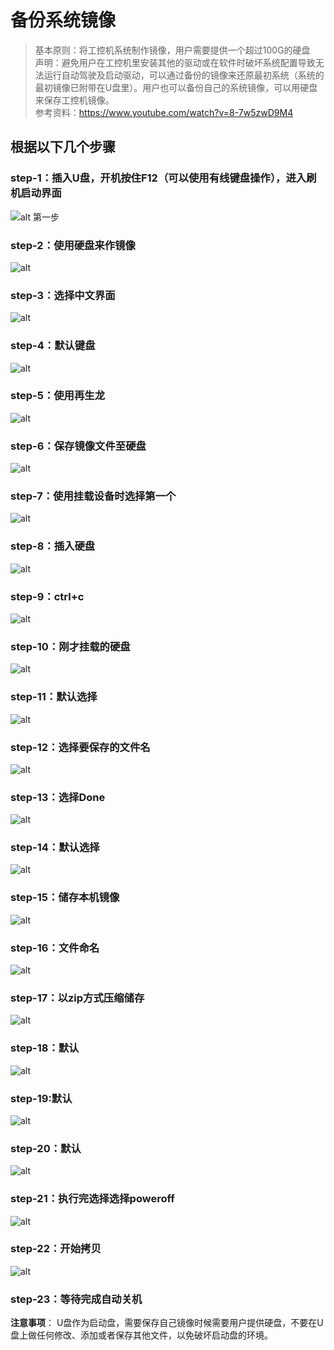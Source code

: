 # 备份系统镜像
 
> 基本原则：将工控机系统制作镜像，用户需要提供一个超过100G的硬盘  
> 声明：避免用户在工控机里安装其他的驱动或在软件时破坏系统配置导致无法运行自动驾驶及启动驱动，可以通过备份的镜像来还原最初系统（系统的最初镜像已附带在U盘里）。用户也可以备份自己的系统镜像，可以用硬盘来保存工控机镜像。  
> 参考资料：<https://www.youtube.com/watch?v=8-7w5zwD9M4>

##  根据以下几个步骤
### step-1：插入U盘，开机按住F12（可以使用有线键盘操作），进入刷机启动界面
![alt 第一步](images/lQLPJwDCetAopwbNBD3NCGmwBeApK3fykssEPgo_EcB8AQ_2153_1085.png)
### step-2：使用硬盘来作镜像
![alt](images/lQLPJwospArGKAbNBG7NCEqwTvJWVkqz2FsEPgo_GgCFAQ_2122_1134.png)
### step-3：选择中文界面
![alt](images/lQLPJwdL8ziBiAbNBG_NCAewb7ZWChcktagEPgo_GcCyAQ_2055_1135.png)
### step-4：默认键盘
![alt](images/5.png)
### step-5：使用再生龙
![alt](images/8.png)
### step-6：保存镜像文件至硬盘
![alt](images/6.png)
### step-7：使用挂载设备时选择第一个
![alt](images/10.png)
### step-8：插入硬盘
![alt](images/0.png)
### step-9：ctrl+c
![alt](images/l9.png)
### step-10：刚才挂载的硬盘
![alt](images/E.png)
### step-11：默认选择
![alt](images/E09png.png)
### step-12：选择要保存的文件名
![alt](images/63.png)
### step-13：选择Done
![alt](images/D2.png)
### step-14：默认选择
![alt](images/76AE.png)
### step-15：储存本机镜像  
![alt](images/94D879.png)
### step-16：文件命名   
![alt](images/DC2EF.png)
### step-17：以zip方式压缩储存   
![alt](images/720q90g.jpg)  
### step-18：默认    
![alt](images/hh.jpg)  
### step-19:默认 
![alt](images/f.jpg)  
### step-20：默认 
![alt](images/g.jpg)  
### step-21：执行完选择选择poweroff   
![alt](images/k.jpg)   
### step-22：开始拷贝    
![alt](images/l.jpg)   
### step-23：等待完成自动关机

**注意事项**： U盘作为启动盘，需要保存自己镜像时候需要用户提供硬盘，不要在U盘上做任何修改、添加或者保存其他文件，以免破坏启动盘的环境。

